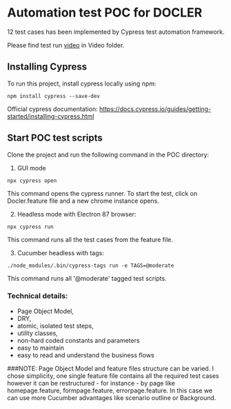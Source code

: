 # Automation test POC for DOCLER

12 test cases has been implemented by Cypress test automation framework.

Please find test run [video](https://github.com/brobee/docler/blob/master/Video/Docler%20POC%20automation.mov) in Video folder. 

## Installing Cypress
To run this project, install cypress locally using npm:

```
npm install cypress --save-dev
```

Official cypress documentation: https://docs.cypress.io/guides/getting-started/installing-cypress.html

## Start POC test scripts

Clone the project and run the following command in the POC directory:
1. GUI mode
```
npx cypress open
```
This command opens the cypress runner. To start the test, click on Docler.feature file and a new chrome instance opens.

2. Headless mode with Electron 87 browser:
```
npx cypress run
```
This command runs all the test cases from the feature file.

3. Cucumber headless with tags:
```
./node_modules/.bin/cypress-tags run -e TAGS=@moderate
```
This command runs all '@moderate' tagged test scripts.
### Technical details:

- Page Object Model, 
- DRY, 
- atomic, isolated test steps,
- utility classes,
- non-hard coded constants and parameters
- easy to maintain
- easy to read and understand the business flows

###NOTE:
Page Object Model and feature files structure can be varied. I chose simplicity, one single feature file contains all the required test cases however it can be restructured - for instance - by page like homepage.feature, formpage.feature, errorpage.feature. In this case we can use more Cucumber advantages like scenario outline or Background.
